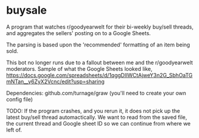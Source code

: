 # buysale
A program that watches r/goodyearwelt for their bi-weekly buy/sell threads, and aggregates the sellers' posting on to a Google Sheets.

The parsing is based upon the 'recommended' formatting of an item being sold.

This bot no longer runs due to a fallout between me and the r/goodyearwelt moderators.
Sample of what the Google Sheets looked like, https://docs.google.com/spreadsheets/d/1qggDIIWCtAjweY3n2G_SbhOaTGmNTan__y6ZyX2Vcnc/edit?usp=sharing

Dependencies:
  github.com/turnage/graw (you'll need to create your own config file)

TODO:
If the program crashes, and you rerun it, it does not pick up the latest buy/sell thread automactically. We want to read from the saved file, the current thread and Google sheet ID so we can continue from where we left of.
